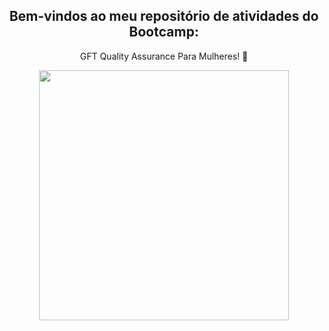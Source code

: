 <span align="center">

##  Bem-vindos ao meu repositório de atividades do Bootcamp: 
GFT Quality Assurance Para Mulheres! 👋 

</span>


<div align="center">
<img src="https://user-images.githubusercontent.com/111321791/208073946-d8db832b-011a-47cf-8d93-3a4a12fd61ac.PNG" width="400px" />
</div>
